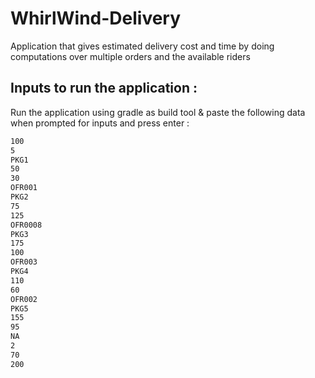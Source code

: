 # WhirlWind-Delivery

Application that gives estimated delivery cost and time by doing computations over multiple orders and the available riders


## Inputs to run the application :

Run the application using gradle as build tool & paste the following data when prompted for inputs and press enter :


```bash
100
5
PKG1
50
30
OFR001
PKG2
75
125
OFR0008
PKG3
175
100
OFR003
PKG4
110
60
OFR002
PKG5
155
95
NA
2
70
200
```

